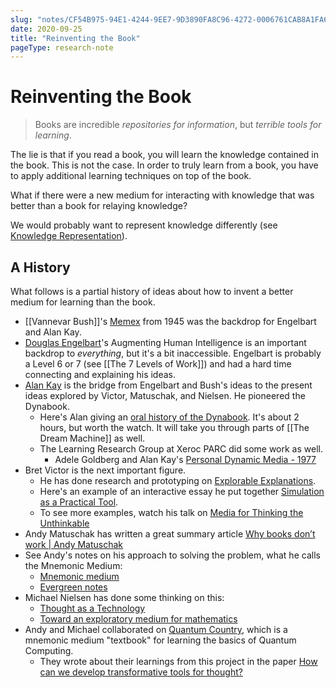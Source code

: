 ```yaml
---
slug: "notes/CF54B975-94E1-4244-9EE7-9D3890FA8C96-4272-0006761CAB8A1FA6"
date: 2020-09-25
title: "Reinventing the Book"
pageType: research-note
---
```

# Reinventing the Book
> Books are incredible *repositories for information*, but *terrible tools for learning*. 

The lie is that if you read a book, you will learn the knowledge contained in the book. This is not the case. In order to truly learn from a book, you have to apply additional learning techniques on top of the book.

What if there were a new medium for interacting with knowledge that was better than a book for relaying knowledge?

We would probably want to represent knowledge differently (see [Knowledge Representation](/notes/AE1554A0-EC67-4063-911D-334B8BEB0085-1675-0000E70184C1E679)).

## A History
What follows is a partial history of ideas about how to invent a better medium for learning than the book.

- [[Vannevar Bush]]'s [Memex](http://worrydream.com/refs/Bush%20-%20As%20We%20May%20Think%20(Life%20Magazine%209-10-1945).pdf) from 1945 was the backdrop for Engelbart and Alan Kay.
- [Douglas Engelbart](/notes/8D7E575B-5699-42BE-A4F7-C970EE22DB9F-827-000038C22758F9C2)'s Augmenting Human Intelligence is an important backdrop to _everything_, but it's a bit inaccessible. Engelbart is probably a Level 6 or 7 (see [[The 7 Levels of Work]]) and had a hard time connecting and explaining his ideas.
- [Alan Kay](/notes/F7A99B45-9A81-465E-A37D-CCE5727FC7D5-5164-000033B694E4BB30) is the bridge from Engelbart and Bush's ideas to the present ideas explored by Victor, Matuschak, and Nielsen. He pioneered the Dynabook.
	- Here's Alan giving an [oral history of the Dynabook](https://www.youtube.com/watch?v=IwL3yXdupv0). It's about 2 hours, but worth the watch. It will take you through parts of [[The Dream Machine]] as well.
	- The Learning Research Group at Xeroc PARC did some work as well.
		- Adele Goldberg and Alan Kay's [Personal Dynamic Media - 1977](http://cognitivemedium.com/emm/refs/Kay1977.pdf)
- Bret Victor is the next important figure.
	- He has done research and prototyping on [Explorable Explanations](http://worrydream.com/#!/ExplorableExplanations).
	- Here's an example of an interactive essay he put together [Simulation as a Practical Tool](http://worrydream.com/#!/SimulationAsAPracticalTool).
	- To see more examples, watch his talk on [Media for Thinking the Unthinkable](http://worrydream.com/#!/MediaForThinkingTheUnthinkable)
- Andy Matuschak has written a great summary article [Why books don’t work | Andy Matuschak](https://andymatuschak.org/books/)
- See Andy's notes on his approach to solving the problem, what he calls the Mnemonic Medium:
	- [Mnemonic medium](https://notes.andymatuschak.org/z4rRX3qwSSJRsEkdXKwH2shamgHNeRthrMLiF)
	- [Evergreen notes](https://notes.andymatuschak.org/z4SDCZQeRo4xFEQ8H4qrSqd68ucpgE6LU155C)
- Michael Nielsen has done some thinking on this:
	- [Thought as a Technology](http://cognitivemedium.com/tat/index.html)
	- [Toward an exploratory medium for mathematics](http://cognitivemedium.com/emm/emm.html)
- Andy and Michael collaborated on [Quantum Country](https://quantum.country/), which is a mnemonic medium "textbook" for learning the basics of Quantum Computing.
	- They wrote about their learnings from this project in the paper [How can we develop transformative tools for thought?](/notes/20E186CF-BDF2-4143-8B94-69ECABD3E7B0-951-000059BBE372F180)
